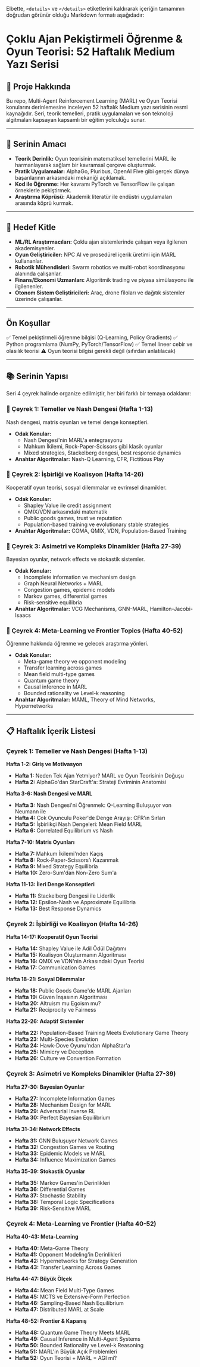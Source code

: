 Elbette, `<details>` ve `</details>` etiketlerini kaldırarak içeriğin tamamının doğrudan görünür olduğu Markdown formatı aşağıdadır:

# Çoklu Ajan Pekiştirmeli Öğrenme & Oyun Teorisi: 52 Haftalık Medium Yazı Serisi

## 📖 Proje Hakkında
Bu repo, Multi-Agent Reinforcement Learning (MARL) ve Oyun Teorisi konularını derinlemesine inceleyen 52 haftalık Medium yazı serisinin resmi kaynağıdır. Seri, teorik temelleri, pratik uygulamaları ve son teknoloji algitmaları kapsayan kapsamlı bir eğitim yolculuğu sunar.

---

## 🎯 Serinin Amacı

*   **Teorik Derinlik:** Oyun teorisinin matematiksel temellerini MARL ile harmanlayarak sağlam bir kavramsal çerçeve oluşturmak.
*   **Pratik Uygulamalar:** AlphaGo, Pluribus, OpenAI Five gibi gerçek dünya başarılarının arkasındaki mekaniği açıklamak.
*   **Kod ile Öğrenme:** Her kavramı PyTorch ve TensorFlow ile çalışan örneklerle pekiştirmek.
*   **Araştırma Köprüsü:** Akademik literatür ile endüstri uygulamaları arasında köprü kurmak.

---

## 👥 Hedef Kitle

*   **ML/RL Araştırmacıları:** Çoklu ajan sistemlerinde çalışan veya ilgilenen akademisyenler.
*   **Oyun Geliştiriciler:** NPC AI ve prosedürel içerik üretimi için MARL kullananlar.
*   **Robotik Mühendisleri:** Swarm robotics ve multi-robot koordinasyonu alanında çalışanlar.
*   **Finans/Ekonomi Uzmanları:** Algoritmik trading ve piyasa simülasyonu ile ilgilenenler.
*   **Otonom Sistem Geliştiricileri:** Araç, drone filoları ve dağıtık sistemler üzerinde çalışanlar.

---

## Ön Koşullar

✅ Temel pekiştirmeli öğrenme bilgisi (Q-Learning, Policy Gradients)
✅ Python programlama (NumPy, PyTorch/TensorFlow)
✅ Temel lineer cebir ve olasılık teorisi
⚠️ Oyun teorisi bilgisi gerekli değil (sıfırdan anlatılacak)

---

## 📚 Serinin Yapısı
Seri 4 çeyrek halinde organize edilmiştir, her biri farklı bir temaya odaklanır:

### 🌱 Çeyrek 1: Temeller ve Nash Dengesi (Hafta 1-13)
Nash dengesi, matris oyunları ve temel denge konseptleri.
*   **Odak Konular:**
    *   Nash Dengesi'nin MARL'a entegrasyonu
    *   Mahkum İkilemi, Rock-Paper-Scissors gibi klasik oyunlar
    *   Mixed strategies, Stackelberg dengesi, best response dynamics
*   **Anahtar Algoritmalar:** Nash-Q Learning, CFR, Fictitious Play

### 🤝 Çeyrek 2: İşbirliği ve Koalisyon (Hafta 14-26)
Kooperatif oyun teorisi, sosyal dilemmalar ve evrimsel dinamikler.
*   **Odak Konular:**
    *   Shapley Value ile credit assignment
    *   QMIX/VDN arkasındaki matematik
    *   Public goods games, trust ve reputation
    *   Population-based training ve evolutionary stable strategies
*   **Anahtar Algoritmalar:** COMA, QMIX, VDN, Population-Based Training

### 🔀 Çeyrek 3: Asimetri ve Kompleks Dinamikler (Hafta 27-39)
Bayesian oyunlar, network effects ve stokastik sistemler.
*   **Odak Konular:**
    *   Incomplete information ve mechanism design
    *   Graph Neural Networks + MARL
    *   Congestion games, epidemic models
    *   Markov games, differential games
    *   Risk-sensitive equilibria
*   **Anahtar Algoritmalar:** VCG Mechanisms, GNN-MARL, Hamilton-Jacobi-Isaacs

### 🚀 Çeyrek 4: Meta-Learning ve Frontier Topics (Hafta 40-52)
Öğrenme hakkında öğrenme ve gelecek araştırma yönleri.
*   **Odak Konular:**
    *   Meta-game theory ve opponent modeling
    *   Transfer learning across games
    *   Mean field multi-type games
    *   Quantum game theory
    *   Causal inference in MARL
    *   Bounded rationality ve Level-k reasoning
*   **Anahtar Algoritmalar:** MAML, Theory of Mind Networks, Hypernetworks

---

## 📋 Haftalık İçerik Listesi

### **Çeyrek 1: Temeller ve Nash Dengesi (Hafta 1-13)**

**Hafta 1-2: Giriş ve Motivasyon**
- **Hafta 1:** Neden Tek Ajan Yetmiyor? MARL ve Oyun Teorisinin Doğuşu
- **Hafta 2:** AlphaGo'dan StarCraft'a: Strateji Evriminin Anatomisi

**Hafta 3-6: Nash Dengesi ve MARL**
- **Hafta 3:** Nash Dengesi'ni Öğrenmek: Q-Learning Buluşuyor von Neumann ile
- **Hafta 4:** Çok Oyunculu Poker'de Denge Arayışı: CFR'ın Sırları
- **Hafta 5:** İşbirlikçi Nash Dengeleri: Mean Field MARL
- **Hafta 6:** Correlated Equilibrium vs Nash

**Hafta 7-10: Matris Oyunları**
- **Hafta 7:** Mahkum İkilemi'nden Kaçış
- **Hafta 8:** Rock-Paper-Scissors'ı Kazanmak
- **Hafta 9:** Mixed Strategy Equilibria
- **Hafta 10:** Zero-Sum'dan Non-Zero Sum'a

**Hafta 11-13: İleri Denge Konseptleri**
- **Hafta 11:** Stackelberg Dengesi ile Liderlik
- **Hafta 12:** Epsilon-Nash ve Approximate Equilibria
- **Hafta 13:** Best Response Dynamics

### **Çeyrek 2: İşbirliği ve Koalisyon (Hafta 14-26)**

**Hafta 14-17: Kooperatif Oyun Teorisi**
- **Hafta 14:** Shapley Value ile Adil Ödül Dağıtımı
- **Hafta 15:** Koalisyon Oluşturmanın Algoritması
- **Hafta 16:** QMIX ve VDN'nin Arkasındaki Oyun Teorisi
- **Hafta 17:** Communication Games

**Hafta 18-21: Sosyal Dilemmalar**
- **Hafta 18:** Public Goods Game'de MARL Ajanları
- **Hafta 19:** Güven İnşasının Algoritması
- **Hafta 20:** Altruism mu Egoism mu?
- **Hafta 21:** Reciprocity ve Fairness

**Hafta 22-26: Adaptif Sistemler**
- **Hafta 22:** Population-Based Training Meets Evolutionary Game Theory
- **Hafta 23:** Multi-Species Evolution
- **Hafta 24:** Hawk-Dove Oyunu'ndan AlphaStar'a
- **Hafta 25:** Mimicry ve Deception
- **Hafta 26:** Culture ve Convention Formation

### **Çeyrek 3: Asimetri ve Kompleks Dinamikler (Hafta 27-39)**

**Hafta 27-30: Bayesian Oyunlar**
- **Hafta 27:** Incomplete Information Games
- **Hafta 28:** Mechanism Design for MARL
- **Hafta 29:** Adversarial Inverse RL
- **Hafta 30:** Perfect Bayesian Equilibrium

**Hafta 31-34: Network Effects**
- **Hafta 31:** GNN Buluşuyor Network Games
- **Hafta 32:** Congestion Games ve Routing
- **Hafta 33:** Epidemic Models ve MARL
- **Hafta 34:** Influence Maximization Games

**Hafta 35-39: Stokastik Oyunlar**
- **Hafta 35:** Markov Games'in Derinlikleri
- **Hafta 36:** Differential Games
- **Hafta 37:** Stochastic Stability
- **Hafta 38:** Temporal Logic Specifications
- **Hafta 39:** Risk-Sensitive MARL

### **Çeyrek 4: Meta-Learning ve Frontier (Hafta 40-52)**

**Hafta 40-43: Meta-Learning**
- **Hafta 40:** Meta-Game Theory
- **Hafta 41:** Opponent Modeling'in Derinlikleri
- **Hafta 42:** Hypernetworks for Strategy Generation
- **Hafta 43:** Transfer Learning Across Games

**Hafta 44-47: Büyük Ölçek**
- **Hafta 44:** Mean Field Multi-Type Games
- **Hafta 45:** MCTS ve Extensive-Form Perfection
- **Hafta 46:** Sampling-Based Nash Equilibrium
- **Hafta 47:** Distributed MARL at Scale

**Hafta 48-52: Frontier & Kapanış**
- **Hafta 48:** Quantum Game Theory Meets MARL
- **Hafta 49:** Causal Inference in Multi-Agent Systems
- **Hafta 50:** Bounded Rationality ve Level-k Reasoning
- **Hafta 51:** MARL'in Büyük Açık Problemleri
- **Hafta 52:** Oyun Teorisi + MARL = AGI mi?
